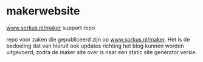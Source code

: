 # makerwebsite
www.sorkus.nl/maker support repo

repo voor zaken die gepubliceerd zijn op www.sorkus.nl/maker. Het is de bedoeling dat van hieruit ook updates richting het blog kunnen worden uitgevoerd, zodra de maker site over is naar een static site generator versie.
